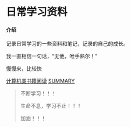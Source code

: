 # 日常学习资料

#### 介绍
记录日常学习的一些资料和笔记，记录的自己的成长。

我一直相信一句话，“无他，唯手熟尔！”

慢慢来，比较快

[计算机类书籍阅读](书籍阅读/计算机类书籍阅读.md)
[SUMMARY](SUMMARY.md)

> 不断学习！！！
>
> 生命不息，学习不止！！！
>
> 加油！！！